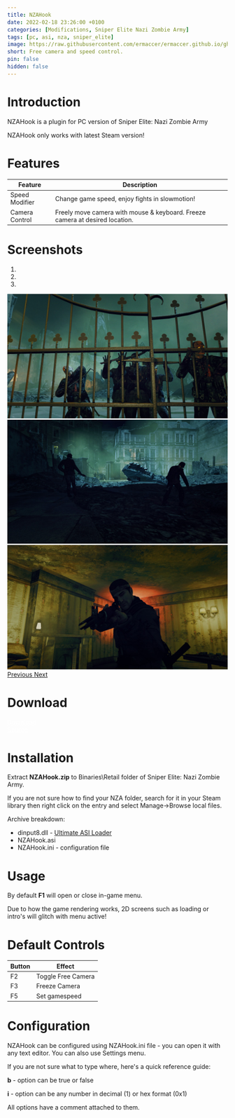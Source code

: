 ```yaml
---
title: NZAHook
date: 2022-02-18 23:26:00 +0100
categories: [Modifications, Sniper Elite Nazi Zombie Army]
tags: [pc, asi, nza, sniper_elite]   
image: https://raw.githubusercontent.com/ermaccer/ermaccer.github.io/gh-pages/assets/mods/nza/nzahook/1.jpg
short: Free camera and speed control.
pin: false
hidden: false
---
```


# Introduction
NZAHook is a plugin for PC version of Sniper Elite: Nazi Zombie Army

<div class="alert bg-dark">
 NZAHook only works with latest Steam version!
</div>


# Features

| Feature | Description |
| --- | --- |
|Speed Modifier| Change game speed, enjoy fights in slowmotion!  |
|Camera Control| Freely move camera with mouse & keyboard. Freeze camera at desired location. |



# Screenshots

<div id="carouselScreenshots" class="carousel slide" data-ride="carousel">
  <ol class="carousel-indicators">
    <li data-target="#carouselScreenshots" data-slide-to="0" class="active"></li>
    <li data-target="#carouselScreenshots" data-slide-to="1"></li>
    <li data-target="#carouselScreenshots" data-slide-to="2"></li>
  </ol>
  <div class="carousel-inner">
    <div class="carousel-item active">
      <img class="d-block w-100" src="https://raw.githubusercontent.com/ermaccer/ermaccer.github.io/gh-pages/assets/mods/nza/nzahook/1.jpg">
    </div>
    <div class="carousel-item">
      <img class="d-block w-100" src="https://raw.githubusercontent.com/ermaccer/ermaccer.github.io/gh-pages/assets/mods/nza/nzahook/2.jpg">
    </div>
    <div class="carousel-item">
      <img class="d-block w-100" src="https://raw.githubusercontent.com/ermaccer/ermaccer.github.io/gh-pages/assets/mods/nza/nzahook/3.jpg">
    </div>
  </div>
  <a class="carousel-control-prev" href="#carouselScreenshots" role="button" data-slide="prev">
    <span class="carousel-control-prev-icon" aria-hidden="true"></span>
    <span class="sr-only">Previous</span>
  </a>
  <a class="carousel-control-next" href="#carouselScreenshots" role="button" data-slide="next">
    <span class="carousel-control-next-icon" aria-hidden="true"></span>
    <span class="sr-only">Next</span>
  </a>
</div>

# Download

<a class="btn btn-block btn-dark bg-dark text-gray btn-lg" style="color: white;" href="https://github.com/ermaccer/NZAHook/releases/latest/download/NZAHook.zip" role="button">
<i class="fas fa-download"></i>
Download
</a>
<br>
<a class="btn btn-block btn-dark bg-dark text-gray btn-lg" style="color: white;" href="https://github.com/ermaccer/MK11.BloodCustomizer/" role="button">
<i class="fab fa-github"></i>
Source
</a>


# Installation 

Extract **NZAHook.zip** to Binaries\Retail folder of Sniper Elite: Nazi Zombie Army.

If you are not sure how to find your NZA folder, search for it in your Steam library then right click on the entry and select Manage->Browse local files.

Archive breakdown:

 - dinput8.dll - [Ultimate ASI Loader](https://github.com/ThirteenAG/Ultimate-ASI-Loader/)
 - NZAHook.asi 
 - NZAHook.ini - configuration file


# Usage

 By default **F1** will open or close in-game menu.


<div class="alert bg-dark">
 Due to how the game rendering works, 2D screens such as loading or intro's will glitch with menu active!
</div>



# Default Controls
| Button | Effect |
| --- | --- |
| F2 | Toggle Free Camera |
| F3 | Freeze Camera |
| F5 | Set gamespeed |

# Configuration

NZAHook can be configured using NZAHook.ini file - you can open it with any text editor.
You can also use Settings menu.


If you are not sure what to type where, here's a quick reference guide:

**b** - option can be true or false

**i** - option can be any number in decimal (1) or hex format (0x1)

All options have a comment attached to them.



